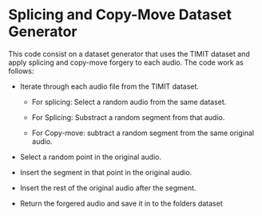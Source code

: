 # Splicing and Copy-Move Dataset Generator #

This code consist on a dataset generator that uses the TIMIT dataset and apply splicing and copy-move forgery to each audio.
The code work as follows:
- Iterate through each audio file from the TIMIT dataset.
    - For splicing: Select a random audio from the same dataset.
    - For Splicing: Substract a random segment from that audio.
    
    - For Copy-move: subtract a random segment from the same original audio.

- Select a random point in the original audio.
- Insert the segment in that point in the original audio.
- Insert the rest of the original audio after the segment.
- Return the forgered audio and save it in to the folders dataset
